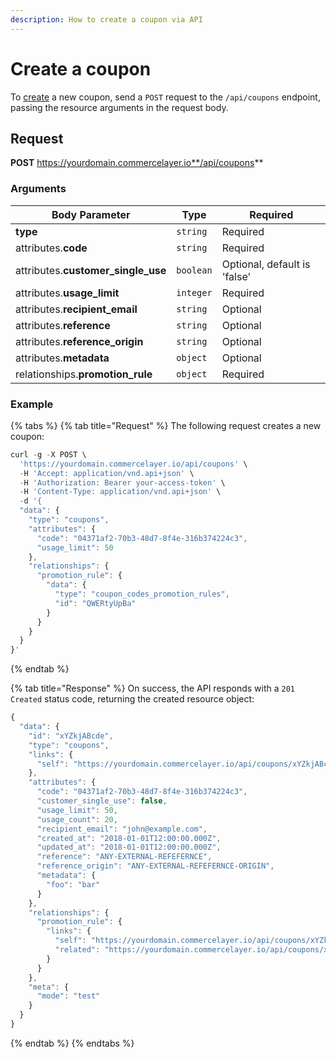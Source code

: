 ```yaml
---
description: How to create a coupon via API
---
```


# Create a coupon

To [create](https://docs.commercelayer.io/developers/creating-resources) a new coupon, send a `POST` request to the `/api/coupons` endpoint, passing the resource arguments in the request body.

## Request

**POST** https://yourdomain.commercelayer.io**/api/coupons**

### Arguments

| Body Parameter                       | Type      | Required                     |
| ------------------------------------ | --------- | ---------------------------- |
| **type**                             | `string`  | Required                     |
| attributes.**code**                  | `string`  | Required                     |
| attributes.**customer\_single\_use** | `boolean` | Optional, default is 'false' |
| attributes.**usage\_limit**          | `integer` | Required                     |
| attributes.**recipient\_email**      | `string`  | Optional                     |
| attributes.**reference**             | `string`  | Optional                     |
| attributes.**reference\_origin**     | `string`  | Optional                     |
| attributes.**metadata**              | `object`  | Optional                     |
| relationships.**promotion\_rule**    | `object`  | Required                     |

### Example

{% tabs %}
{% tab title="Request" %}
The following request creates a new coupon:

```javascript
curl -g -X POST \
  'https://yourdomain.commercelayer.io/api/coupons' \
  -H 'Accept: application/vnd.api+json' \
  -H 'Authorization: Bearer your-access-token' \
  -H 'Content-Type: application/vnd.api+json' \
  -d '{
  "data": {
    "type": "coupons",
    "attributes": {
      "code": "04371af2-70b3-48d7-8f4e-316b374224c3",
      "usage_limit": 50
    },
    "relationships": {
      "promotion_rule": {
        "data": {
          "type": "coupon_codes_promotion_rules",
          "id": "QWERtyUpBa"
        }
      }
    }
  }
}'
```
{% endtab %}

{% tab title="Response" %}
On success, the API responds with a `201 Created` status code, returning the created resource object:

```javascript
{
  "data": {
    "id": "xYZkjABcde",
    "type": "coupons",
    "links": {
      "self": "https://yourdomain.commercelayer.io/api/coupons/xYZkjABcde"
    },
    "attributes": {
      "code": "04371af2-70b3-48d7-8f4e-316b374224c3",
      "customer_single_use": false,
      "usage_limit": 50,
      "usage_count": 20,
      "recipient_email": "john@example.com",
      "created_at": "2018-01-01T12:00:00.000Z",
      "updated_at": "2018-01-01T12:00:00.000Z",
      "reference": "ANY-EXTERNAL-REFEFERNCE",
      "reference_origin": "ANY-EXTERNAL-REFEFERNCE-ORIGIN",
      "metadata": {
        "foo": "bar"
      }
    },
    "relationships": {
      "promotion_rule": {
        "links": {
          "self": "https://yourdomain.commercelayer.io/api/coupons/xYZkjABcde/relationships/promotion_rule",
          "related": "https://yourdomain.commercelayer.io/api/coupons/xYZkjABcde/promotion_rule"
        }
      }
    },
    "meta": {
      "mode": "test"
    }
  }
}
```
{% endtab %}
{% endtabs %}
